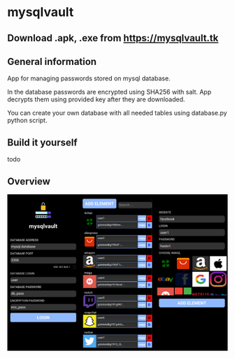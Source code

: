 # mysqlvault

## Download .apk, .exe from https://mysqlvault.tk

## General information
App for managing passwords stored on mysql database.

In the database passwords are encrypted using SHA256 with salt.
App decrypts them using provided key after they are downloaded.

You can create your own database with all needed tables using database.py python script.

## Build it yourself
todo

## Overview
![app overview image](img/overview.jpg?raw=true "Title")

